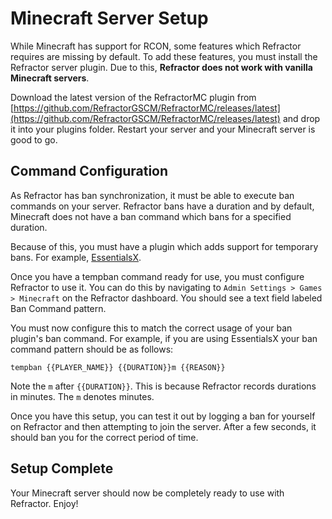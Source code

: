 # Minecraft Server Setup

While Minecraft has support for RCON, some features which Refractor requires are missing by default. To add these features, you must install the Refractor server plugin. Due to this, **Refractor does not work with vanilla Minecraft servers**.

Download the latest version of the RefractorMC plugin from [https://github.com/RefractorGSCM/RefractorMC/releases/latest](https://github.com/RefractorGSCM/RefractorMC/releases/latest) and drop it into your plugins folder. Restart your server and your Minecraft server is good to go.

## Command Configuration

As Refractor has ban synchronization, it must be able to execute ban commands on your server. Refractor bans have a duration and by default, Minecraft does not have a ban command which bans for a specified duration.

Because of this, you must have a plugin which adds support for temporary bans. For example, [EssentialsX](https://www.spigotmc.org/resources/essentialsx.9089).

Once you have a tempban command ready for use, you must configure Refractor to use it. You can do this by navigating to `Admin Settings > Games > Minecraft` on the Refractor dashboard. You should see a text field labeled Ban Command pattern.

You must now configure this to match the correct usage of your ban plugin's ban command. For example, if you are using EssentialsX your ban command pattern should be as follows:

```
tempban {{PLAYER_NAME}} {{DURATION}}m {{REASON}}
```

Note the `m` after `{{DURATION}}`. This is because Refractor records durations in minutes. The `m` denotes minutes.

Once you have this setup, you can test it out by logging a ban for yourself on Refractor and then attempting to join the server. After a few seconds, it should ban you for the correct period of time.

## Setup Complete

Your Minecraft server should now be completely ready to use with Refractor. Enjoy!
